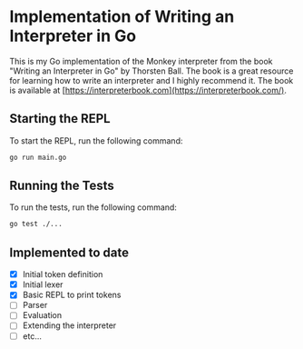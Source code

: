 # Implementation of Writing an Interpreter in Go

This is my Go implementation of the Monkey interpreter from the book "Writing an Interpreter in Go" by Thorsten Ball. The book is a great resource for learning how to write an interpreter and I highly recommend it. The book is available at [https://interpreterbook.com](https://interpreterbook.com/).

## Starting the REPL

To start the REPL, run the following command:

```bash
go run main.go
```

## Running the Tests

To run the tests, run the following command:

```bash
go test ./...
```

## Implemented to date

- [x] Initial token definition
- [x] Initial lexer
- [x] Basic REPL to print tokens
- [ ] Parser
- [ ] Evaluation
- [ ] Extending the interpreter
- [ ] etc...
